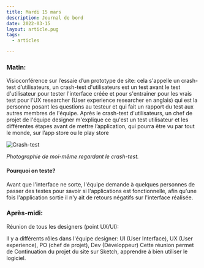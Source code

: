 ```yaml
---
title: Mardi 15 mars
description: Journal de bord
date: 2022-03-15
layout: article.pug
tags:
  - articles

---
```


### Matin:

Visioconférence sur l’essaie d’un prototype de site: cela s'appelle un crash-test d’utilisateurs, un crash-test d'utilisateurs est un test avant le test d'utilisateur pour tester l'interface créée et pour s'entrainer pour les vrais test pour l'UX researcher (User experience researcher en anglais) qui est la personne posant les questions au testeur et qui fait un rapport du test aux autres membres de l'équipe.
Après le crash-test d'utilisateurs, un chef de projet de l'équipe designer m'explique ce qu'est un test utilisateur et les différentes étapes avant de mettre l’application, qui pourra être vu par tout le monde, sur l’app store ou le play store 

![Crash-test](/assets/crashtest.jpeg)

*Photographie de moi-même regardant le crash-test.*

#### Pourquoi on teste?

Avant que l'interface ne sorte, l'équipe demande à quelques personnes de passer des testes pour savoir si l'applications est
fonctionnelle, afin qu'une fois l'application sortie il n'y ait de retours négatifs sur l'interface réalisée.


### Après-midi:

Réunion de tous les designers (point UX/UI):

Il y a différents rôles dans l'équipe designer: UI (User Interface), UX (User experience), PO (chef de projet), Dev (Développeur)
Cette réunion permet de 
Continuation du projet du site sur Sketch, apprendre à bien utiliser le logiciel.



<!-- pourquoi on teste? -->
<!-- ben c'est quoi un crash test -->
<!-- symboles? -->
<!-- comment l'équipe est structurée différents métiers (ui, ux, po, dev) -->
